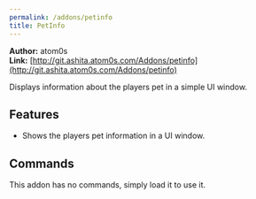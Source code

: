 ```yaml
---
permalink: /addons/petinfo
title: PetInfo
---
```


**Author:** atom0s<br/>
**Link:** [http://git.ashita.atom0s.com/Addons/petinfo](http://git.ashita.atom0s.com/Addons/petinfo)

Displays information about the players pet in a simple UI window.

## Features

  * Shows the players pet information in a UI window.

## Commands

This addon has no commands, simply load it to use it.